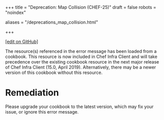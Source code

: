 +++
title = "Deprecation: Map Collision (CHEF-25)"
draft = false
robots = "noindex"


aliases = "/deprecations_map_collision.html"


  
    
    
    
    
+++    

[\[edit on GitHub\]](https://github.com/chef/chef-web-docs/blob/master/content/deprecations_map_collision.md)



The resource(s) referenced in the error message has been loaded from a
cookbook. This resource is now included in Chef Infra Client and will
take precedence over the existing cookbook resource in the next major
release of Chef Infra Client (15.0, April 2019). Alternatively, there
may be a newer version of this cookbook without this resource.

Remediation
===========

Please upgrade your cookbook to the latest version, which may fix your
issue, or ignore this error message.
